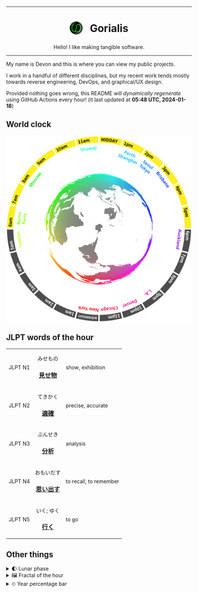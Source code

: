 ***

<h1 align="center">
<sub>
    <img src="readme/resources/avatar.png" height="36">
</sub>
&nbsp;
Gorialis
</h1>
<p align="center">
Hello! I like making tangible software.
</p>

***

My name is Devon and this is where you can view my public projects.

I work in a handful of different disciplines, but my recent work tends mostly towards reverse engineering, DevOps, and graphical/UX design.

Provided nothing goes wrong, this README will *dynamically regenerate* using GitHub Actions every hour! (it last updated at **05:48 UTC, 2024-01-18**)

<h2>World clock</h2>
<div align="center">
<img align="center" src="generated/now.png" width="512">
</div>

<h2>JLPT words of the hour</h2>
<table align="center">
    <tr>
        <td>JLPT N1</td>
        <td>
            <p align="center">みせもの</p>
            <h3 align="center"><b><a href="https://jisho.org/search/%E8%A6%8B%E3%81%9B%E7%89%A9">見せ物</a></b></h3>
        </td>
        <td>
            <p>show,<wbr> exhibition</p>
        </td>
    </tr>
    <tr>
        <td>JLPT N2</td>
        <td>
            <p align="center">てきかく</p>
            <h3 align="center"><b><a href="https://jisho.org/search/%E9%81%A9%E7%A2%BA">適確</a></b></h3>
        </td>
        <td>
            <p>precise,<wbr> accurate</p>
        </td>
    </tr>
    <tr>
        <td>JLPT N3</td>
        <td>
            <p align="center">ぶんせき</p>
            <h3 align="center"><b><a href="https://jisho.org/search/%E5%88%86%E6%9E%90">分析</a></b></h3>
        </td>
        <td>
            <p>analysis</p>
        </td>
    </tr>
    <tr>
        <td>JLPT N4</td>
        <td>
            <p align="center">おもいだす</p>
            <h3 align="center"><b><a href="https://jisho.org/search/%E6%80%9D%E3%81%84%E5%87%BA%E3%81%99">思い出す</a></b></h3>
        </td>
        <td>
            <p>to recall,<wbr> to remember</p>
        </td>
    </tr>
    <tr>
        <td>JLPT N5</td>
        <td>
            <p align="center">いく; ゆく</p>
            <h3 align="center"><b><a href="https://jisho.org/search/%E8%A1%8C%E3%81%8F">行く</a></b></h3>
        </td>
        <td>
            <p>to go</p>
        </td>
    </tr>
</table>

<h2>Other things</h2>
<details>
<summary>🌓 Lunar phase</summary>

The moon is approximately 27.10% through its phase (First Quarter).

</details>
<details>
<summary>&#x1f5bc; Fractal of the hour</summary>

> <img src="generated/fractal.png" width="512">

</details>
<details>
<summary>&#x23f2; Year percentage bar</summary>
<pre><code>2024 [▁▁▁▁▁▁▁▁▁▁▁▁▁▁▁▁▁▁▁▁] 4.71%</code></pre>
</details>
